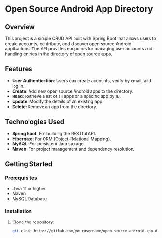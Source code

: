 # Open Source Android App Directory

## Overview

This project is a simple CRUD API built with Spring Boot that allows users to create accounts, contribute, and discover open source Android applications. The API provides endpoints for managing user accounts and handling entries in the directory of open source apps.

## Features

- **User Authentication**: Users can create accounts, verify by email, and log in.
- **Create**: Add new open source Android apps to the directory.
- **Read**: Retrieve a list of all apps or a specific app by ID.
- **Update**: Modify the details of an existing app.
- **Delete**: Remove an app from the directory.

## Technologies Used

- **Spring Boot**: For building the RESTful API.
- **Hibernate**: For ORM (Object-Relational Mapping).
- **MySQL**: For persistent data storage.
- **Maven**: For project management and dependency resolution.

## Getting Started

### Prerequisites

- Java 11 or higher
- Maven
- MySQL Database

### Installation

1. Clone the repository:

   ```bash
   git clone https://github.com/yourusername/open-source-android-app-directory.git

